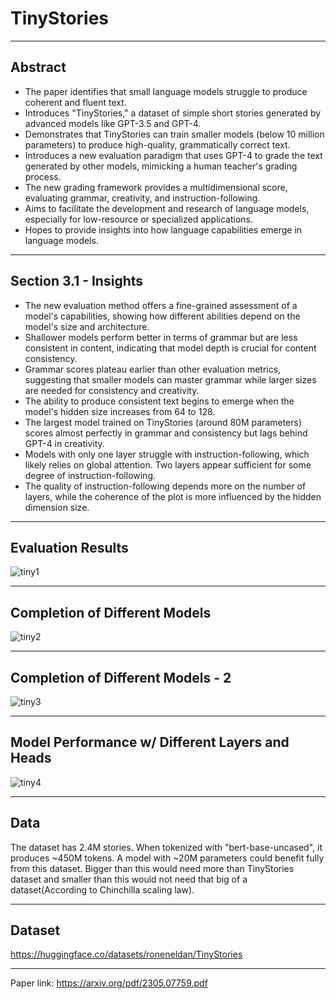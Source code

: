 # TinyStories

***

## Abstract
* The paper identifies that small language models struggle to produce coherent and fluent text.
* Introduces "TinyStories," a dataset of simple short stories generated by advanced models like GPT-3.5 and GPT-4.
* Demonstrates that TinyStories can train smaller models (below 10 million parameters) to produce high-quality, grammatically correct text.
* Introduces a new evaluation paradigm that uses GPT-4 to grade the text generated by other models, mimicking a human teacher's grading process.
* The new grading framework provides a multidimensional score, evaluating grammar, creativity, and instruction-following.
* Aims to facilitate the development and research of language models, especially for low-resource or specialized applications.
* Hopes to provide insights into how language capabilities emerge in language models.

***

## Section 3.1 - Insights
* The new evaluation method offers a fine-grained assessment of a model's capabilities, showing how different abilities depend on the model's size and architecture.
* Shallower models perform better in terms of grammar but are less consistent in content, indicating that model depth is crucial for content consistency.
* Grammar scores plateau earlier than other evaluation metrics, suggesting that smaller models can master grammar while larger sizes are needed for consistency and creativity.
* The ability to produce consistent text begins to emerge when the model's hidden size increases from 64 to 128.
* The largest model trained on TinyStories (around 80M parameters) scores almost perfectly in grammar and consistency but lags behind GPT-4 in creativity.
* Models with only one layer struggle with instruction-following, which likely relies on global attention. Two layers appear sufficient for some degree of instruction-following.
* The quality of instruction-following depends more on the number of layers, while the coherence of the plot is more influenced by the hidden dimension size.

***

## Evaluation Results

![tiny1](https://github.com/afurkank/nlp-paper-notes/assets/62884181/4db8c99b-859a-4b05-a40c-53edcc9f60a4)


***

## Completion of Different Models

![tiny2](https://github.com/afurkank/nlp-paper-notes/assets/62884181/d89f6f24-bf32-48e4-8df6-b587c2990c62)


***

## Completion of Different Models - 2

![tiny3](https://github.com/afurkank/nlp-paper-notes/assets/62884181/b14c72c7-a823-4f17-a192-36cb912b39d1)


***

## Model Performance w/ Different Layers and Heads

![tiny4](https://github.com/afurkank/nlp-paper-notes/assets/62884181/0bde76aa-39dd-414e-8b61-ea6deb3ac043)


***

## Data
The dataset has 2.4M stories. When tokenized with "bert-base-uncased", it produces ~450M tokens.
A model with ~20M parameters could benefit fully from this dataset. Bigger than this would need more than TinyStories dataset and smaller than this would not need that big of a dataset(According to Chinchilla scaling law).

***

## Dataset
https://huggingface.co/datasets/roneneldan/TinyStories

***

Paper link: https://arxiv.org/pdf/2305.07759.pdf
